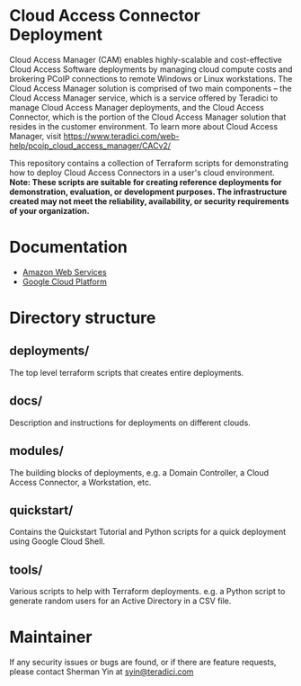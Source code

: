 # Cloud Access Connector Deployment

Cloud Access Manager (CAM) enables highly-scalable and cost-effective Cloud Access Software deployments by managing cloud compute costs and brokering PCoIP connections to remote Windows or Linux workstations. The Cloud Access Manager solution is comprised of two main components – the Cloud Access Manager service, which is a service offered by Teradici to manage Cloud Access Manager deployments, and the Cloud Access Connector, which is the portion of the Cloud Access Manager solution that resides in the customer environment.  To learn more about Cloud Access Manager, visit https://www.teradici.com/web-help/pcoip_cloud_access_manager/CACv2/

This repository contains a collection of Terraform scripts for demonstrating how to deploy Cloud Access Connectors in a user's cloud environment. __Note: These scripts are suitable for creating reference deployments for demonstration, evaluation, or development purposes. The infrastructure created may not meet the reliability, availability, or security requirements of your organization.__

# Documentation
- [Amazon Web Services](docs/aws/README.md)
- [Google Cloud Platform](docs/gcp/README.md)

# Directory structure
## deployments/
The top level terraform scripts that creates entire deployments.

## docs/
Description and instructions for deployments on different clouds.

## modules/
The building blocks of deployments, e.g. a Domain Controller, a Cloud Access
Connector, a Workstation, etc.

## quickstart/
Contains the Quickstart Tutorial and Python scripts for a quick deployment using Google Cloud Shell.

## tools/
Various scripts to help with Terraform deployments.  e.g. a Python script to
generate random users for an Active Directory in a CSV file.

# Maintainer
If any security issues or bugs are found, or if there are feature requests, please contact Sherman Yin at syin@teradici.com
